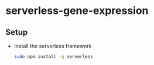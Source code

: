 # serverless-gene-expression

## Setup

- Install the serverless framework

    ```bash
    sudo npm install -g serverless
    ```
